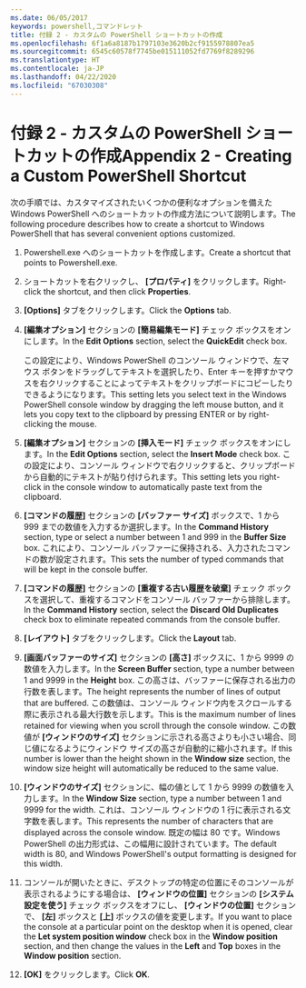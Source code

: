 ```yaml
---
ms.date: 06/05/2017
keywords: powershell,コマンドレット
title: 付録 2 - カスタムの PowerShell ショートカットの作成
ms.openlocfilehash: 6f1a6a8187b1797103e3620b2cf9155978807ea5
ms.sourcegitcommit: 6545c60578f7745be015111052fd7769f8289296
ms.translationtype: HT
ms.contentlocale: ja-JP
ms.lasthandoff: 04/22/2020
ms.locfileid: "67030308"
---
```

# <a name="appendix-2---creating-a-custom-powershell-shortcut"></a><span data-ttu-id="f335b-103">付録 2 - カスタムの PowerShell ショートカットの作成</span><span class="sxs-lookup"><span data-stu-id="f335b-103">Appendix 2 - Creating a Custom PowerShell Shortcut</span></span>

<span data-ttu-id="f335b-104">次の手順では、カスタマイズされたいくつかの便利なオプションを備えた Windows PowerShell へのショートカットの作成方法について説明します。</span><span class="sxs-lookup"><span data-stu-id="f335b-104">The following procedure describes how to create a shortcut to Windows PowerShell that has several convenient options customized.</span></span>

1. <span data-ttu-id="f335b-105">Powershell.exe へのショートカットを作成します。</span><span class="sxs-lookup"><span data-stu-id="f335b-105">Create a shortcut that points to Powershell.exe.</span></span>

2. <span data-ttu-id="f335b-106">ショートカットを右クリックし、 **[プロパティ]** をクリックします。</span><span class="sxs-lookup"><span data-stu-id="f335b-106">Right-click the shortcut, and then click **Properties**.</span></span>

3. <span data-ttu-id="f335b-107">**[Options]** タブをクリックします。</span><span class="sxs-lookup"><span data-stu-id="f335b-107">Click the **Options** tab.</span></span>

4. <span data-ttu-id="f335b-108">**[編集オプション]** セクションの **[簡易編集モード]** チェック ボックスをオンにします。</span><span class="sxs-lookup"><span data-stu-id="f335b-108">In the **Edit Options** section, select the **QuickEdit** check box.</span></span>

    <span data-ttu-id="f335b-109">この設定により、Windows PowerShell のコンソール ウィンドウで、左マウス ボタンをドラッグしてテキストを選択したり、Enter キーを押すかマウスを右クリックすることによってテキストをクリップボードにコピーしたりできるようになります。</span><span class="sxs-lookup"><span data-stu-id="f335b-109">This setting lets you select text in the Windows PowerShell console window by dragging the left mouse button, and it lets you copy text to the clipboard by pressing ENTER or by right-clicking the mouse.</span></span>

5. <span data-ttu-id="f335b-110">**[編集オプション]** セクションの **[挿入モード]** チェック ボックスをオンにします。</span><span class="sxs-lookup"><span data-stu-id="f335b-110">In the **Edit Options** section, select the **Insert Mode** check box.</span></span> <span data-ttu-id="f335b-111">この設定により、コンソール ウィンドウで右クリックすると、クリップボードから自動的にテキストが貼り付けられます。</span><span class="sxs-lookup"><span data-stu-id="f335b-111">This setting lets you right-click in the console window to automatically paste text from the clipboard.</span></span>

6. <span data-ttu-id="f335b-112">**[コマンドの履歴]** セクションの **[バッファー サイズ]** ボックスで、1 から 999 までの数値を入力するか選択します。</span><span class="sxs-lookup"><span data-stu-id="f335b-112">In the **Command History** section, type or select a number between 1 and 999 in the **Buffer Size** box.</span></span> <span data-ttu-id="f335b-113">これにより、コンソール バッファーに保持される、入力されたコマンドの数が設定されます。</span><span class="sxs-lookup"><span data-stu-id="f335b-113">This sets the number of typed commands that will be kept in the console buffer.</span></span>

7. <span data-ttu-id="f335b-114">**[コマンドの履歴]** セクションの **[重複する古い履歴を破棄]** チェック ボックスを選択して、重複するコマンドをコンソール バッファーから排除します。</span><span class="sxs-lookup"><span data-stu-id="f335b-114">In the **Command History** section, select the **Discard Old Duplicates** check box to eliminate repeated commands from the console buffer.</span></span>

8. <span data-ttu-id="f335b-115">**[レイアウト]** タブをクリックします。</span><span class="sxs-lookup"><span data-stu-id="f335b-115">Click the **Layout** tab.</span></span>

9. <span data-ttu-id="f335b-116">**[画面バッファーのサイズ]** セクションの **[高さ]** ボックスに、1 から 9999 の数値を入力します。</span><span class="sxs-lookup"><span data-stu-id="f335b-116">In the **Screen Buffer** section, type a number between 1 and 9999 in the **Height** box.</span></span> <span data-ttu-id="f335b-117">この高さは、バッファーに保存される出力の行数を表します。</span><span class="sxs-lookup"><span data-stu-id="f335b-117">The height represents the number of lines of output that are buffered.</span></span> <span data-ttu-id="f335b-118">この数値は、コンソール ウィンドウ内をスクロールする際に表示される最大行数を示します。</span><span class="sxs-lookup"><span data-stu-id="f335b-118">This is the maximum number of lines retained for viewing when you scroll through the console window.</span></span> <span data-ttu-id="f335b-119">この数値が **[ウィンドウのサイズ]** セクションに示される高さよりも小さい場合、同じ値になるようにウィンドウ サイズの高さが自動的に縮小されます。</span><span class="sxs-lookup"><span data-stu-id="f335b-119">If this number is lower than the height shown in the **Window size** section, the window size height will automatically be reduced to the same value.</span></span>

10. <span data-ttu-id="f335b-120">**[ウィンドウのサイズ]** セクションに、幅の値として 1 から 9999 の数値を入力します。</span><span class="sxs-lookup"><span data-stu-id="f335b-120">In the **Window Size** section, type a number between 1 and 9999 for the width.</span></span> <span data-ttu-id="f335b-121">これは、コンソール ウィンドウの 1 行に表示される文字数を表します。</span><span class="sxs-lookup"><span data-stu-id="f335b-121">This represents the number of characters that are displayed across the console window.</span></span> <span data-ttu-id="f335b-122">既定の幅は 80 です。Windows PowerShell の出力形式は、この幅用に設計されています。</span><span class="sxs-lookup"><span data-stu-id="f335b-122">The default width is 80, and Windows PowerShell's output formatting is designed for this width.</span></span>

11. <span data-ttu-id="f335b-123">コンソールが開いたときに、デスクトップの特定の位置にそのコンソールが表示されるようにする場合は、 **[ウィンドウの位置]** セクションの **[システム設定を使う]** チェック ボックスをオフにし、 **[ウィンドウの位置]** セクションで、 **[左]** ボックスと **[上]** ボックスの値を変更します。</span><span class="sxs-lookup"><span data-stu-id="f335b-123">If you want to place the console at a particular point on the desktop when it is opened, clear the **Let system position window** check box in the **Window position** section, and then change the values in the **Left** and **Top** boxes in the **Window position** section.</span></span>

12. <span data-ttu-id="f335b-124">**[OK]** をクリックします。</span><span class="sxs-lookup"><span data-stu-id="f335b-124">Click **OK**.</span></span>
